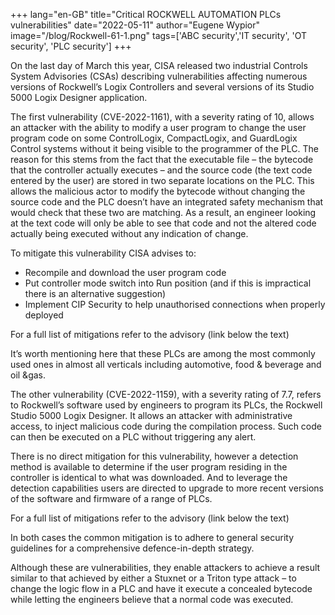 +++
lang="en-GB"
title="Critical ROCKWELL AUTOMATION PLCs vulnerabilities"
date="2022-05-11"
author="Eugene Wypior"
image="/blog/Rockwell-61-1.png"
tags=['ABC security','IT security', 'OT security', 'PLC security']
+++



On the last day of March this year, CISA released two industrial Controls System Advisories (CSAs) describing vulnerabilities affecting numerous versions of Rockwell’s Logix Controllers and several versions of its Studio 5000 Logix Designer application.

The first vulnerability (CVE-2022-1161), with a severity rating of 10, allows an attacker with the ability to modify a user program to change the user program code on some ControlLogix, CompactLogix, and GuardLogix Control systems without it being visible to the programmer of the PLC. The reason for this stems from the fact that the executable file – the bytecode that the controller actually executes – and the source code (the text code entered by the user) are stored in two separate locations on the PLC. This allows the malicious actor to modify the bytecode without changing the source code and the PLC doesn’t have an integrated safety mechanism that would check that these two are matching. As a result, an engineer looking at the text code will only be able to see that code and not the altered code actually being executed without any indication of change.

To mitigate this vulnerability CISA advises to:

*   Recompile and download the user program code
*   Put controller mode switch into Run position (and if this is impractical there is an alternative suggestion)
*   Implement CIP Security to help unauthorised connections when properly deployed

For a full list of mitigations refer to the advisory (link below the text)

It’s worth mentioning here that these PLCs are among the most commonly used ones in almost all verticals including automotive, food & beverage and oil &gas.

The other vulnerability (CVE-2022-1159), with a severity rating of 7.7, refers to Rockwell’s software used by engineers to program its PLCs, the Rockwell Studio 5000 Logix Designer. It allows an attacker with administrative access, to inject malicious code during the compilation process. Such code can then be executed on a PLC without triggering any alert.

There is no direct mitigation for this vulnerability, however a detection method is available to determine if the user program residing in the controller is identical to what was downloaded. And to leverage the detection capabilities users are directed to upgrade to more recent versions of the software and firmware of a range of PLCs.

For a full list of mitigations refer to the advisory (link below the text)

In both cases the common mitigation is to adhere to general security guidelines for a comprehensive defence-in-depth strategy.

Although these are vulnerabilities, they enable attackers to achieve a result similar to that achieved by either a Stuxnet or a Triton type attack – to change the logic flow in a PLC and have it execute a concealed bytecode while letting the engineers believe that a normal code was executed.